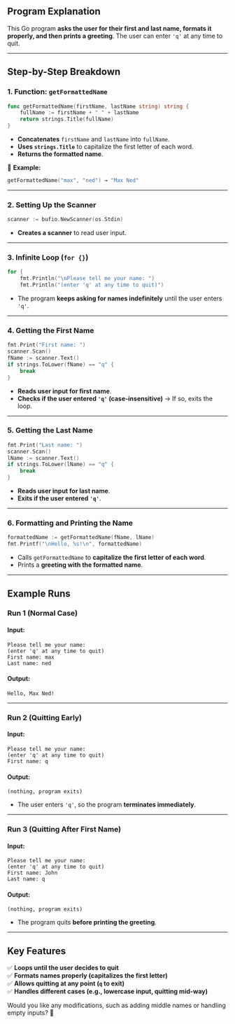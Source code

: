 ## **Program Explanation**
This Go program **asks the user for their first and last name, formats it properly, and then prints a greeting**. The user can enter `'q'` at any time to quit.

---

## **Step-by-Step Breakdown**

### **1. Function: `getFormattedName`**
```go
func getFormattedName(firstName, lastName string) string {
	fullName := firstName + " " + lastName
	return strings.Title(fullName)
}
```
- **Concatenates** `firstName` and `lastName` into `fullName`.
- **Uses `strings.Title`** to capitalize the first letter of each word.
- **Returns the formatted name**.

🔹 **Example:**  
```go
getFormattedName("max", "ned") → "Max Ned"
```

---

### **2. Setting Up the Scanner**
```go
scanner := bufio.NewScanner(os.Stdin)
```
- **Creates a scanner** to read user input.

---

### **3. Infinite Loop (`for {}`)**
```go
for {
	fmt.Println("\nPlease tell me your name: ")
	fmt.Println("(enter 'q' at any time to quit)")
```
- The program **keeps asking for names indefinitely** until the user enters `'q'`.

---

### **4. Getting the First Name**
```go
fmt.Print("First name: ")
scanner.Scan()
fName := scanner.Text()
if strings.ToLower(fName) == "q" {
	break
}
```
- **Reads user input for first name**.
- **Checks if the user entered `'q'` (case-insensitive)** → If so, exits the loop.

---

### **5. Getting the Last Name**
```go
fmt.Print("Last name: ")
scanner.Scan()
lName := scanner.Text()
if strings.ToLower(lName) == "q" {
	break
}
```
- **Reads user input for last name**.
- **Exits if the user entered `'q'`**.

---

### **6. Formatting and Printing the Name**
```go
formattedName := getFormattedName(fName, lName)
fmt.Printf("\nHello, %s!\n", formattedName)
```
- Calls `getFormattedName` to **capitalize the first letter of each word**.
- Prints a **greeting with the formatted name**.

---

## **Example Runs**

### **Run 1 (Normal Case)**
#### **Input:**
```
Please tell me your name: 
(enter 'q' at any time to quit)
First name: max
Last name: ned
```
#### **Output:**
```
Hello, Max Ned!
```

---

### **Run 2 (Quitting Early)**
#### **Input:**
```
Please tell me your name: 
(enter 'q' at any time to quit)
First name: q
```
#### **Output:**
```
(nothing, program exits)
```
- The user enters `'q'`, so the program **terminates immediately**.

---

### **Run 3 (Quitting After First Name)**
#### **Input:**
```
Please tell me your name: 
(enter 'q' at any time to quit)
First name: John
Last name: q
```
#### **Output:**
```
(nothing, program exits)
```
- The program quits **before printing the greeting**.

---

## **Key Features**
✅ **Loops until the user decides to quit**  
✅ **Formats names properly (capitalizes the first letter)**  
✅ **Allows quitting at any point (`q` to exit)**  
✅ **Handles different cases (e.g., lowercase input, quitting mid-way)**  

Would you like any modifications, such as adding middle names or handling empty inputs? 🚀